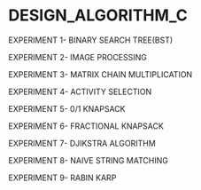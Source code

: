 # DESIGN_ALGORITHM_C

EXPERIMENT 1- BINARY SEARCH TREE(BST)

EXPERIMENT 2- IMAGE PROCESSING

EXPERIMENT 3- MATRIX CHAIN MULTIPLICATION

EXPERIMENT 4- ACTIVITY SELECTION

EXPERIMENT 5- 0/1 KNAPSACK

EXPERIMENT 6- FRACTIONAL KNAPSACK

EXPERIMENT 7- DJIKSTRA ALGORITHM

EXPERIMENT 8- NAIVE STRING MATCHING

EXPERIMENT 9- RABIN KARP
